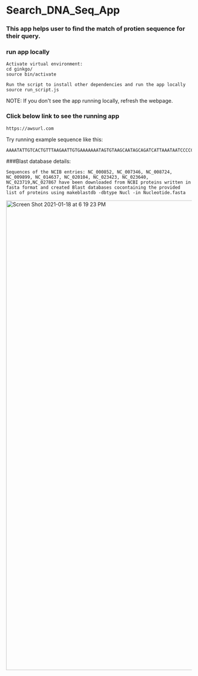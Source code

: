 # Search_DNA_Seq_App

### This app helps user to find the match of protien sequence for their query.  

### run app locally 
```
Activate virtual environment:
cd ginkgo/ 
source bin/activate 

Run the script to install other dependencies and run the app locally
source run_script.js
```
NOTE: If you don't see the app running locally, refresh the webpage.   

### Click below link to see the running app
```
https://awsurl.com
```

Try running example sequence like this:
```
AAAATATTGTCACTGTTTAAGAATTGTGAAAAAAATAGTGTAAGCAATAGCAGATCATTAAATAATCCCCCAAATTTTCAGAATTGTCAAAAATATTTTAGCACAATTCTAATATTTCTGGCAAAAAATATTCATAGTTGTCACATTAATAATGCAACAAATATGAAAAAATAATGATTTAGAATTTAGTAACATGTAAATATTTTTATATACATATACAAATTTGTTACTCTGTTTATTTTAGTTGTGTATTGATTATGTAAAAACATATAAAGAAAAAGACAGAATCTAACATAGGATATGCCAAAAAT
```

###Blast database details:

```
Sequences of the NCIB entries: ​​NC_000852, NC_007346, NC_008724, NC_009899, NC_014637, NC_020104, NC_023423, NC_023640, NC_023719,NC_027867 have been downloaded from NCBI proteins written in fasta format and created Blast databases cocontaining the provided list of proteins using makeblastdb -dbtype Nucl -in Nucleotide.fasta
```

<img width="1274" alt="Screen Shot 2021-01-18 at 6 19 23 PM" src="https://user-images.githubusercontent.com/43798183/104970560-e625f080-59b9-11eb-84ee-c1dceb8e029f.png">
